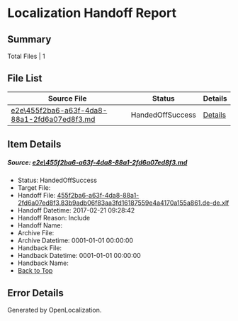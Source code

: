 # <a name='report-top'></a> Localization Handoff Report

## Summary
 Total Files | 1

## File List
 Source File | Status | Details 
 ----------- | ------ | ------- 
 [e2e\455f2ba6-a63f-4da8-88a1-2fd6a07ed8f3.md](https://github.com/OpenLocalizationTestOrg/ol-test4/blob/9c03ee06f1230c35b3a387adddb6ed949d4e274d/e2e/455f2ba6-a63f-4da8-88a1-2fd6a07ed8f3.md) | HandedOffSuccess | [Details](#d41dfdb8517c1cf63f74da42f7aecf8783a7ddd82)

## Item Details
##### <a name='d41dfdb8517c1cf63f74da42f7aecf8783a7ddd82'></a> Source: [e2e\455f2ba6-a63f-4da8-88a1-2fd6a07ed8f3.md](https://github.com/OpenLocalizationTestOrg/ol-test4/blob/9c03ee06f1230c35b3a387adddb6ed949d4e274d/e2e/455f2ba6-a63f-4da8-88a1-2fd6a07ed8f3.md)
* Status: HandedOffSuccess
* Target File: 
* Handoff File: [455f2ba6-a63f-4da8-88a1-2fd6a07ed8f3.83b9adb06f83aa3fd16187559e4a4170a155a861.de-de.xlf](https://github.com/OpenLocalizationTestOrg/ol-test4-handoff/blob/dcfeda0f778469ad23f56c2a7e5b4103bb770032/ol-handoff/OpenLocalizationTestOrg/ol-test4-dede/xinjiang/ht/455f2ba6-a63f-4da8-88a1-2fd6a07ed8f3.83b9adb06f83aa3fd16187559e4a4170a155a861.de-de.xlf)
* Handoff Datetime: 2017-02-21 09:28:42
* Handoff Reason: Include
* Handoff Name: 
* Archive File: 
* Archive Datetime: 0001-01-01 00:00:00
* Handback File: 
* Handback Datetime: 0001-01-01 00:00:00
* Handback Name: 
* [Back to Top](#report-top)


## Error Details

Generated by OpenLocalization.

